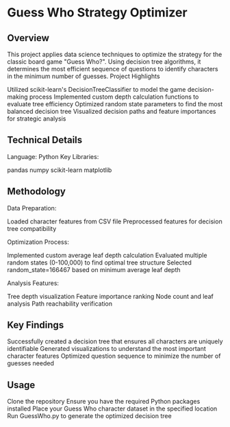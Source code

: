 # Guess Who Strategy Optimizer
## Overview
This project applies data science techniques to optimize the strategy for the classic board game "Guess Who?". Using decision tree algorithms, it determines the most efficient sequence of questions to identify characters in the minimum number of guesses.
Project Highlights

Utilized scikit-learn's DecisionTreeClassifier to model the game decision-making process
Implemented custom depth calculation functions to evaluate tree efficiency
Optimized random state parameters to find the most balanced decision tree
Visualized decision paths and feature importances for strategic analysis

## Technical Details

Language: Python
Key Libraries:

pandas
numpy
scikit-learn
matplotlib



## Methodology

Data Preparation:

Loaded character features from CSV file
Preprocessed features for decision tree compatibility


Optimization Process:

Implemented custom average leaf depth calculation
Evaluated multiple random states (0-100,000) to find optimal tree structure
Selected random_state=166467 based on minimum average leaf depth


Analysis Features:

Tree depth visualization
Feature importance ranking
Node count and leaf analysis
Path reachability verification



## Key Findings

Successfully created a decision tree that ensures all characters are uniquely identifiable
Generated visualizations to understand the most important character features
Optimized question sequence to minimize the number of guesses needed

## Usage

Clone the repository
Ensure you have the required Python packages installed
Place your Guess Who character dataset in the specified location
Run GuessWho.py to generate the optimized decision tree

